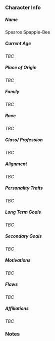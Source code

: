 ### Character Info
##### Name 
Spearos Spapple-Bee
##### Current Age
*TBC*
##### Place of Origin
*TBC*
##### Family
*TBC*
##### Race
*TBC*
##### Class/ Profession
*TBC*
##### Alignment
*TBC*
##### Personality Traits
*TBC*
##### Long Term Goals
*TBC*
##### Secondary Goals
*TBC*
##### Motivations
*TBC*
##### Flaws
*TBC*
##### Affiliations
*TBC*
### Notes

